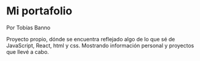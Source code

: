 # Mi portafolio 
Por Tobías Banno

Proyecto propio, dónde se encuentra reflejado algo de lo que sé de JavaScript, React, html y css.
Mostrando información personal y proyectos que llevé a cabo.

